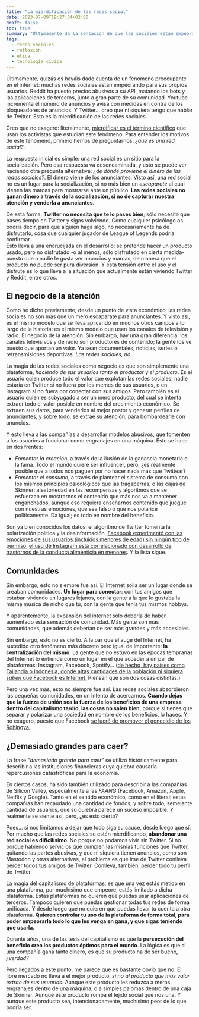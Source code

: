```yaml
---
title: "La mierdificación de las redes social"
date: 2023-07-09T19:27:34+02:00
draft: false
toc: true
summary: "Últimamente da la sensación de que las sociales están empeorando cada día. ¿Es esto real o una simple percepción? ¿Qué podemos hacer?"
tags:
  - redes sociales
  - reflexión
  - ética
  - tecnología cívica
---
```




Últimamente, quizás os hayáis dado cuenta de un fenómeno preocupante en el internet: muchas redes sociales están empeorando para sus propios usuarios. Reddit ha puesto precios abusivos a su API, matando los bots y las aplicaciones de terceros, junto a gran parte de su comunidad. Youtube incrementa el número de anuncios y avisa con medidas en contra de los bloqueadores de anuncios. Y Twitter... creo que ni siquiera tengo que hablar de Twitter. Esto es la mierdificación de las redes sociales.

Creo que no exagero: literalmente, [mierdificar es el término científico](https://en.wiktionary.org/wiki/enshittification) que usan los activistas que estudian este fenómeno.
Para entender los motivos de este fenómeno, primero hemos de preguntarnos: *¿qué es una red social?*. 

La respuesta inicial es simple: una red social es un sitio para la socialización. Pero esa respuesta va desencaminada, y esto se puede ver haciendo otra pregunta alternativa: *¿de dónde proviene el dinero de las redes sociales?*. 
El dinero viene de los anunciantes. Visto así, una red social no es un lugar para la socialización, si no más bien un *escaparate* al cual vienen las marcas para mostrarse ante un público. **Las redes sociales no ganan dinero a través de la socialización, si no de capturar nuestra atención y venderla a anunciantes.**  

De esta forma, **Twitter no necesita que te lo pases bien**; sólo necesita que pases tiempo en Twitter y sigas volviendo. Como cualquier psicólogo os podría decir, para que alguien haga algo, no necesariamente ha de disfrutarlo, cosa que cualquier jugador de League of Legends podría confirmar.  
Esto lleva a una encrucijada en el desarrollo: se pretende hacer un producto usado, pero no disfrutado -o al menos, sólo disfrutado en cierta medida- puesto que a nadie le gusta ver anuncios y marcas, de manera que el producto no puede ser pura diversión. Y esta tensión entre el uso y el disfrute es lo que lleva a la situación que actualmente están viviendo Twitter y Reddit, entre otros.  

## El negocio de la atención

Como he dicho previamente, desde un punto de vista económico, las redes sociales no son más que un mero escaparate para anunciantes. Y visto así, es el mismo modelo que se lleva aplicando en muchos otros campos a lo largo de la historia: es el mismo modelo que usan los canales de televisión y radio. El negocio de la atención. Sin embargo, hay una gran diferencia: los canales televisivos y de radio son productores de contenido; la gente los ve puesto que aportan un valor. Ya sean documentales, noticias, series o retransmisiones deportivas. *Las redes sociales, no.*

La magia de las redes sociales como negocio es que son simplemente una plataforma, *haciendo de sus usuarios tanto el productor y el producto*. Es el usuario quien produce todo el valor que explotan las redes sociales; nadie estaría en Twitter si no fuera por los memes de sus usuarios, o en Instagram si no fuera por conectar con sus amigos. Pero también es el usuario quien es subyugado a ser un mero producto, del cual se intenta extraer todo el valor posible en nombre del crecimiento económico. Se extraen sus datos, para venderlos al mejor postor y generar perfiles de anunciantes, y sobre todo, se extrae su atención, para bombardearle con anuncios.  

Y esto lleva a las compañías a desarrollar modelos abusivos, que fomenten a los usuarios a funcionar como engranajes en una máquina. Esto se hace en dos frentes:

- *Fomentar la creación*, a través de la ilusión de la ganancia monetaria o la fama. Todo el mundo quiere ser influencer, pero, ¿es realmente posible que a todos nos paguen por no hacer nada mas que Twittear?
- *Fomentar el consumo*, a través de plantear el sistema de consumo con los mismos principios psicológicos que las tragaperras, o las cajas de Skinner: aleatoriedad en las recompensas y algoritmos que se esfuerzan en mostrarnos el contenido que más nos va a mantener enganchados, aunque eso requiera enseñarnos contenido que juegue con nuestras emociones, que sea falso o que nos polarice políticamente. Da igual; es todo en nombre del beneficio.

Son ya bien conocidos los datos: el algoritmo de Twitter fomenta la polarización política y la desinformación, [Facebook experimentó con las emociones de sus usuarios (incluidos menores de edad) sin ningún tipo de permiso](https://journals.sagepub.com/doi/10.1177/1747016115579531), [el uso de Instagram está correlacionado con desarrollo de trastornos de la conducta alimenticia en menores](https://link.springer.com/article/10.1007/s00127-023-02477-1). Y la lista sigue.

## Comunidades

Sin embargo, esto no siempre fue así. El Internet solía ser un lugar donde se creaban comunidades. **Un lugar para conectar**: con tus amigos que estaban viviendo en lugares lejanos, con la gente a la que le gustaba la misma música de nicho que tú, con la gente que tenía tus mismos hobbys. 

Y aparentemente, la expansión del internet sólo debería de haber aumentado esta sensación de comunidad. Más gente son más comunidades, que además deberían de ser más grandes y más accesibles.

Sin embargo, esto no es cierto. A la par que el auge del Internet, ha sucedido otro fenómeno más discreto pero igual de importante: **la centralización del mismo.** La gente que no estuvo en las épocas tempranas del Internet lo entiende como un lugar en el que acceder a un par de plataformas: Instagram, Facebook, Spotify... ([de hecho, hay países como Tailandia o Indonesia, donde altas cantidades de la población ni siquiera *saben* que Facebook es Internet.](https://qz.com/333313/milliions-of-facebook-users-have-no-idea-theyre-using-the-internet) Piensan que son dos cosas distintas.)

Pero una vez más, esto no siempre fue así. Las redes sociales absorbieron las pequeñas comunidades, en un intento de acercarnos. **Cuando dejas que la fuerza de unión sea la fuerza de los beneficios de una empresa dentro del capitalismo tardío, las cosas no salen bien**, porque si tienes que separar y polarizar una sociedad en nombre de los beneficios, lo haces. Y no exagero, puesto que Facebook [se lucró de promover el genocidio de los Rohingya.](https://www.amnesty.org/en/latest/news/2022/09/myanmar-facebooks-systems-promoted-violence-against-rohingya-meta-owes-reparations-new-report/) 

## ¿Demasiado grandes para caer?

La frase "*demasiado grande para caer*" se utilizó históricamente para describir a las instituciones financieras cuya quiebra causaría repercusiones catastróficas para la economía.  

En ciertos casos, ha sido también utilizado para describir a las compañías de Silicon Valley, especialmente a las *FAANG* (Facebook, Amazon, Apple, Netflix y Google). Tanto en el sentido económico, como en el literal: estas compañías han recaudado una cantidad de fondos, y sobre todo, semejante cantidad de usuarios, que su quiebra parece un suceso imposible. Y realmente se siente así, pero, ¿es esto cierto?  

Pues... si nos limitamos a dejar que todo siga su cauce, desde luego que sí. Por mucho que las redes sociales se estén mierdificando, **abandonar una red social es dificilísimo**. No porque no podamos vivir sin Twitter. Si no porque habiendo servicios que cumplen las mismas funciones que Twitter, quitando las partes abusivas, y que ni siquiera tienen anuncios, como son Mastodon y otras alternativas, el problema es que irse de Twitter conlleva perder todos tus amigos de Twitter. Conlleva, también, perder todo tu perfil de Twitter.

La magia del capitalismo de plataformas, es que una vez estás metido en una plataforma, por muchísimo que empeore, estás limitado a dicha plataforma. Estas plataformas no quieren que puedas usar aplicaciones de terceros. Tampoco quieren que puedas gestionar todas tus redes de forma unificada. Y desde luego que no quieren que puedas llevar tu cuenta a otra plataforma. **Quieren controlar tu uso de la plataforma de forma total, para poder empeorarla todo lo que les venga en gana, y que sigas teniendo que usarla.**

Durante años, una de las tesis del capitalismo es que la **persecución del beneficio crea los productos óptimos para el mundo**. La lógica es que si una compañía gana tanto dinero, es que su producto ha de ser bueno, *¿verdad?*

Pero llegados a este punto, me parece que es bastante obvio que no. El libre mercado no lleva a el mejor producto, *si no al producto que más valor extrae de sus usuarios*. Aunque este producto les reduzca a meros engranajes dentro de una máquina, o a simples palomas dentro de una caja de Skinner. Aunque este producto rompa el tejido social que nos una. Y aunque este producto sea, intencionadamente, muchísimo peor de lo que podría ser.